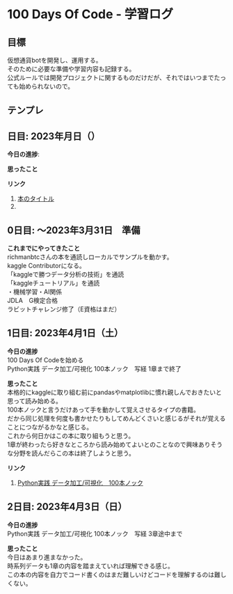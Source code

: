 # 100 Days Of Code - 学習ログ  

## 目標
仮想通貨botを開発し、運用する。  
そのために必要な準備や学習内容も記録する。  
公式ルールでは開発プロジェクトに関するものだけだが、それではいつまでたっても始められないので。

## テンプレ  
## 日目: 2023年月日（）

**今日の進捗**: 

**思ったこと** 

**リンク**
1. [本のタイトル](URL)
2. []()

## 0日目: ～2023年3月31日　準備
**これまでにやってきたこと**  
richmanbtcさんの本を通読しローカルでサンプルを動かす。  
kaggle Contributorになる。  
「kaggleで勝つデータ分析の技術」を通読  
「kaggleチュートリアル」を通読  
・機械学習・AI関係  
JDLA　G検定合格  
ラビットチャレンジ修了（E資格はまだ）  

## 1日目: 2023年4月1日（土）

**今日の進捗**   
100 Days Of Codeを始める  
Python実践 データ加工/可視化 100本ノック　写経  1章まで終了


**思ったこと**  
本格的にkaggleに取り組む前にpandasやmatplotlibに慣れ親しんでおきたいと思って読み始める。  
100本ノックと言うだけあって手を動かして覚えさせるタイプの書籍。  
だから同じ処理を何度も書かせたりもしてめんどくさいと感じるがそれが覚えることにつながるかなと感じる。  
これから何日かはこの本に取り組もうと思う。  
1章が終わったら好きなところから読み始めてよいとのことなので興味ありそうな分野を読んだらこの本は終了しようと思う。  


**リンク**
1. [Python実践 データ加工/可視化　100本ノック](https://www.amazon.co.jp/dp/product/B09B8PB4FG/)

## 2日目: 2023年4月3日（日）

**今日の進捗**  
Python実践 データ加工/可視化 100本ノック　写経  3章途中まで

**思ったこと**  
今日はあまり進まなかった。  
時系列データも1章の内容を踏まえていれば理解できる感じ。  
この本の内容を自力でコード書くのはまだ難しいけどコードを理解するのは難しくない。

